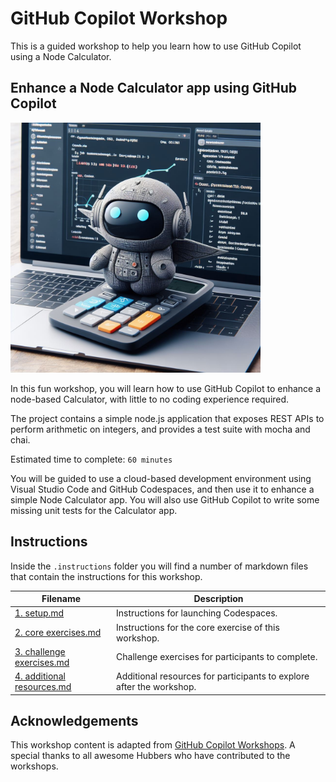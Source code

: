 # GitHub Copilot Workshop
This is a guided workshop to help you learn how to use GitHub Copilot using a Node Calculator.

## Enhance a Node Calculator app using GitHub Copilot

<img width="400" alt="Node Calculator image" src="./assets/calculator-copilot.jpg">

In this fun workshop, you will learn how to use GitHub Copilot to enhance a node-based Calculator, with little to no coding experience required.

The project contains a simple node.js application that exposes REST APIs to perform arithmetic on integers, and provides a test suite with mocha and chai.

Estimated time to complete: `60 minutes`

You will be guided to use a cloud-based development environment using Visual Studio Code and GitHub Codespaces, and then use it to enhance a simple Node Calculator app. You will also use GitHub Copilot to write some missing unit tests for the Calculator app.

## Instructions 

Inside the `.instructions` folder you will find a number of markdown files that contain the instructions for this workshop.

Filename | Description
--- | ---
[1. setup.md](</.instructions/1. setup.md>) | Instructions for launching Codespaces.
[2. core exercises.md](</.instructions/2. core exercises.md>) | Instructions for the core exercise of this workshop.
[3. challenge exercises.md](</.instructions/3. challenge exercises.md>) | Challenge exercises for participants to complete.
[4. additional resources.md](</.instructions/4. additional resources.md>) | Additional resources for participants to explore after the workshop.


## Acknowledgements

This workshop content is adapted from [GitHub Copilot Workshops](https://copilot-workshops.com/). A special thanks to all awesome Hubbers who have contributed to the workshops.